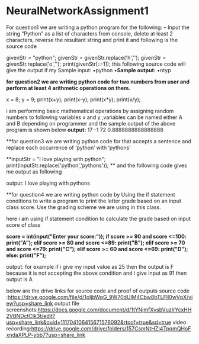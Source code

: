 # NeuralNetworkAssignment1
For question1 we are writing a python program for the following:
– Input the string “Python” as a list of characters from console, delete at least 2 characters, reverse the
resultant string and print it and following is the source code

givenStr = "python";
givenStr = givenStr.replace('h','');
givenStr = givenStr.replace('o','');
print(givenStr[::-1]);
 this following source code will give the output if my  Sample input:
•python
•**Sample output:**
•ntyp

**for question2 we are writing python code for  two numbers from user and perform at least 4 arithmetic operations on them.**

x = 8;
y = 9;
print(x+y);
print(x-y);
print(x*y);
print(x/y);

i am performing basic mathematical operations by assigning random numbers to following variables x and y ,variables can be named either A and B depending on programmer and the sample output of the above program is shown below
**output:**
17
-1
72
0.8888888888888888

**for question3 we are writing python code for  that accepts a sentence and replace each occurrence of ‘python’ with ‘pythons’

**inputStr = "I love playing with python";
print(inputStr.replace('python','pythons'));
**
and the following code gives me output as following

output:
I love playing with pythons

**for question4 we are writing python code by Using the if statement conditions to write a program to print the letter grade based on an input class score. Use
the grading scheme we are using in this class.

here i am using if statement condition to calculate the grade based on input score of class

**score = int(input("Enter your score:"));
if score >= 90 and score <=100:
    print("A");
elif score >= 80 and score <=89:
    print("B");
elif score >= 70 and score <=79:
    print("C");
elif score >= 60 and score <=69:
    print("D");
else:
    print("F");**
    
    
  output:
  for example if i give my input value as 25 then the output is F  because it is not accepting the above condition and i give input as 91 then output is A 
  
  
  below are the drive links for source code and proof of outputs
  source code :https://drive.google.com/file/d/1oIjbWpG_9W70dUlM4Cbw8bTLFlI0wVpX/view?usp=share_link
  output file screenshots:https://docs.google.com/document/d/1tYNjmfXvsbVuzIrYcxHH2VBNDctCIk3t/edit?usp=share_link&ouid=111704106415671576092&rtpof=true&sd=true
  video recording:https://drive.google.com/drive/folders/157CsmNtHZI4TpqmQHoFxndaXPLP-ybb7?usp=share_link
